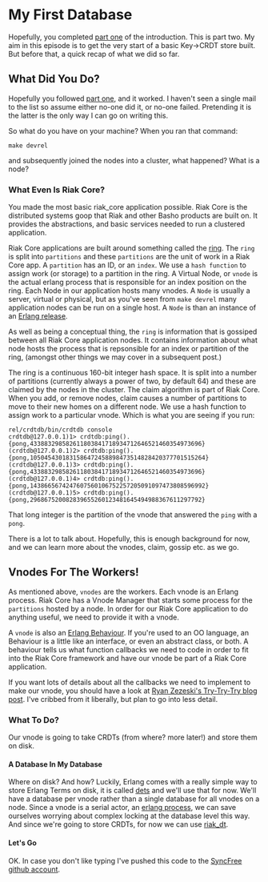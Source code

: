 # My First Database

Hopefully, you completed
[part one](https://gist.github.com/russelldb/77b4324827084331f8bb) of
the introduction. This is part two.  My aim in this episode is to get
the very start of a basic Key->CRDT store built. But before that, a
quick recap of what we did so far.

## What Did You Do?

Hopefully you followed
[part one](https://gist.github.com/russelldb/77b4324827084331f8bb),
and it worked. I haven't seen a single mail to the list so assume
either no-one did it, or no-one failed. Pretending it is the latter is
the only way I can go on writing this.

So what do you have on your machine? When you ran that command:

    make devrel

and subsequently joined the nodes into a cluster, what happened? What
is a node?

### What Even Is Riak Core?

You made the most basic riak_core application possible. Riak Core is
the distributed systems goop that Riak and other Basho products are
built on. It provides the abstractions, and basic services needed to
run a clustered application.

Riak Core applications are built around something called the
[ring](http://docs.basho.com/riak/latest/theory/concepts/Clusters/). The
`ring` is split into `partitions` and these `partitions` are the unit
of work in a Riak Core app. A `partition` has an ID, or an `index`. We
use a `hash function` to assign work (or storage) to a partition in
the ring. A Virtual Node, or `vnode` is the actual erlang process that
is responsible for an index position on the ring. Each Node in our
application hosts many vnodes. A `Node` is usually a server, virtual
or physical, but as you've seen from `make devrel` many application
nodes can be run on a single host. A `Node` is than an instance of an
[Erlang release](http://www.erlang.org/doc/design_principles/release_structure.html).

As well as being a conceptual thing, the `ring` is information that is
gossiped between all Riak Core application nodes. It contains
information about what node hosts the process that is repsonsible for
an index or partition of the ring, (amongst other things we may cover
in a subsequent post.)

The ring is a continuous 160-bit integer hash space. It is split into
a number of partitions (currently always a power of two, by default
64) and these are claimed by the nodes in the cluster. The claim
algorithm is part of Riak Core. When you add, or remove nodes, claim
causes a number of partitions to move to their new homes on a
different node. We use a hash function to assign work to a particular
vnode. Which is what you are seeing if you run:

    rel/crdtdb/bin/crdtdb console
    crdtdb@127.0.0.1)1> crdtdb:ping().
    {pong,433883298582611803841718934712646521460354973696}
    (crdtdb@127.0.0.1)2> crdtdb:ping().
    {pong,1050454301831586472458898473514828420377701515264}
    (crdtdb@127.0.0.1)3> crdtdb:ping().
    {pong,433883298582611803841718934712646521460354973696}
    (crdtdb@127.0.0.1)4> crdtdb:ping().
    {pong,1438665674247607560106752257205091097473808596992}
    (crdtdb@127.0.0.1)5> crdtdb:ping().
    {pong,296867520082839655260123481645494988367611297792}

That long integer is the partition of the vnode that answered the
`ping` with a `pong`.

There is a lot to talk about. Hopefully, this is enough background for
now, and we can learn more about the vnodes, claim, gossip etc. as we
go.

## Vnodes For The Workers!

As mentioned above, `vnodes` are the workers. Each vnode is an Erlang
process. Riak Core has a Vnode Manager that starts some process for the
`partitions` hosted by a node. In order for our Riak Core application
to do anything useful, we need to provide it with a vnode.

A `vnode` is also an
[Erlang Behaviour](http://www.erlang.org/doc/design_principles/des_princ.html#id65569). If
you're used to an OO language, an Behaviour is a little like an
interface, or even an abstract class, or both. A behaviour tells us
what function callbacks we need to code in order to fit into the Riak
Core framework and have our vnode be part of a Riak Core application.

If you want lots of details about all the callbacks we need to
implement to make our vnode, you should have a look at
[Ryan Zezeski's Try-Try-Try blog post](https://github.com/rzezeski/try-try-try/tree/master/2011/riak-core-the-vnode). I've
cribbed from it liberally, but plan to go into less detail.

### What To Do?

Our vnode is going to take CRDTs (from where? more later!) and store
them on disk.

#### A Database In My Database

Where on disk? And how? Luckily, Erlang comes with a really simple way
to store Erlang Terms on disk, it is called
[dets](http://www.erlang.org/doc/man/dets.html) and we'll use that for
now. We'll have a database per vnode rather than a single database for
all vnodes on a node. Since a vnode is a serial actor, an
[erlang process](http://www.erlang.org/doc/reference_manual/processes.html),
we can save ourselves worrying about complex locking at the database
level this way. And since we're going to store CRDTs, for now we can
use [riak_dt](https://github.com/basho/riak_dt).

#### Let's Go

OK. In case you don't like typing I've pushed this code to the
[SyncFree github account](https://github.com/SyncFree).
